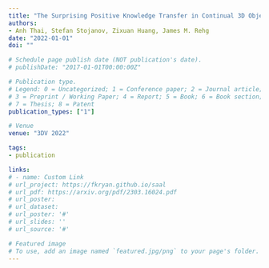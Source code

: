 ```yaml
---
title: "The Surprising Positive Knowledge Transfer in Continual 3D Object Shape Reconstruction"
authors:
- Anh Thai, Stefan Stojanov, Zixuan Huang, James M. Rehg
date: "2022-01-01"
doi: ""

# Schedule page publish date (NOT publication's date).
# publishDate: "2017-01-01T00:00:00Z"

# Publication type.
# Legend: 0 = Uncategorized; 1 = Conference paper; 2 = Journal article;
# 3 = Preprint / Working Paper; 4 = Report; 5 = Book; 6 = Book section;
# 7 = Thesis; 8 = Patent
publication_types: ["1"]

# Venue
venue: "3DV 2022"

tags:
- publication

links:
# - name: Custom Link
# url_project: https://fkryan.github.io/saal
# url_pdf: https://arxiv.org/pdf/2303.16024.pdf
# url_poster:
# url_dataset:
# url_poster: '#'
# url_slides: ''
# url_source: '#'

# Featured image
# To use, add an image named `featured.jpg/png` to your page's folder.
---
```

